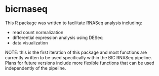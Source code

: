 # bicrnaseq

This R package was written to facilitate RNASeq analysis including: 
  - read count normalization
  - differential expression analysis using DESeq
  - data visualization

NOTE: this is the first iteration of this package and most functions are currently written to be used specifically within the BIC RNASeq pipeline. Plans for future versions include more flexible functions that can be used independently of the pipeline.
